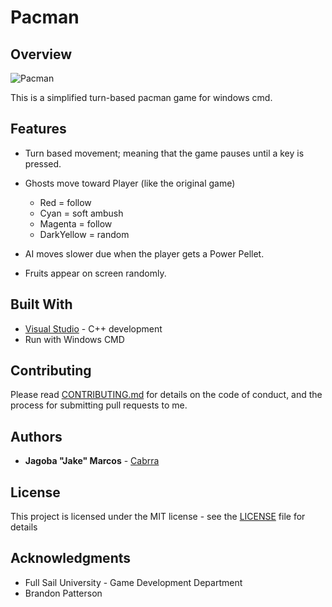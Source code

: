Pacman
======

## Overview

![Pacman](https://raw.githubusercontent.com/Cabrra/cabrra.github.io/master/Images/pacman.png?token=AI_RbXKaq3mGt_7oe2OvMm50QYnyQsbQks5bo4aiwA%3D%3D)

This is a simplified turn-based pacman game for windows cmd.

## Features
+ Turn based movement; meaning that the game pauses until a key is pressed.
+ Ghosts move toward Player (like the original game)
	+ Red = follow
	+ Cyan = soft ambush
	+ Magenta = follow
	+ DarkYellow = random

+ AI moves slower due when the player gets a Power Pellet.
+ Fruits appear on screen randomly.

## Built With

* [Visual Studio](https://visualstudio.microsoft.com/)	- C++ development
* Run with Windows CMD

## Contributing

Please read [CONTRIBUTING.md](https://github.com/Cabrra/Contributing-template/blob/master/Contributing-template.md) for details on the code of conduct, and the process for submitting pull requests to me.

## Authors

* **Jagoba "Jake" Marcos** - [Cabrra](https://github.com/Cabrra)

## License

This project is licensed under the MIT license - see the [LICENSE](LICENSE) file for details

## Acknowledgments

* Full Sail University - Game Development Department
* Brandon Patterson
